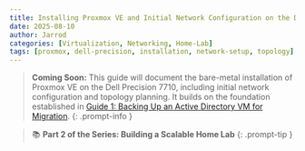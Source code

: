 ```yaml
---
title: Installing Proxmox VE and Initial Network Configuration on the Dell Precision 7710
date: 2025-08-10
author: Jarrod
categories: [Virtualization, Networking, Home-Lab]
tags: [proxmox, dell-precision, installation, network-setup, topology]
---
```


> **Coming Soon:** This guide will document the bare-metal installation of Proxmox VE on the Dell Precision 7710, including initial network configuration and topology planning. It builds on the foundation established in [Guide 1: Backing Up an Active Directory VM for Migration](/posts/ad-migration-bkup).
{: .prompt-info }

> 📚 **Part 2 of the Series: Building a Scalable Home Lab**
{: .prompt-tip }

